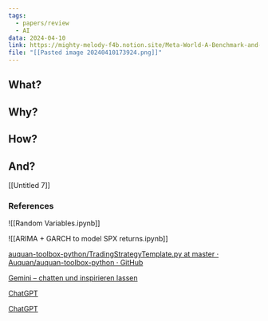 ```yaml
---
tags:
  - papers/review
  - AI
data: 2024-04-10
link: https://mighty-melody-f4b.notion.site/Meta-World-A-Benchmark-and-Evaluation-for-Multi-Task-and-Meta-Reinforcement-Learning-641c473e762e408dae6b6e340717da02
file: "[[Pasted image 20240410173924.png]]"
---
```


## What?


## Why?


## How?


## And?


[[Untitled 7]]




### References



![[Random Variables.ipynb]]

![[ARIMA + GARCH to model SPX returns.ipynb]]



[auquan-toolbox-python/TradingStrategyTemplate.py at master · Auquan/auquan-toolbox-python · GitHub](https://github.com/Auquan/auquan-toolbox-python/blob/master/TradingStrategyTemplate.py)


[‎Gemini – chatten und inspirieren lassen](https://gemini.google.com/app/7839fb4a80e05a1a)

[ChatGPT](https://chat.openai.com/)

[ChatGPT](https://chat.openai.com/c/c26d0892-ddb8-4c47-93ac-8e5038e7edc6)


